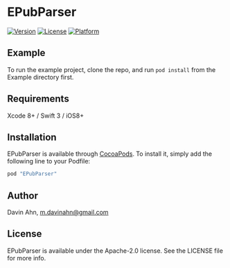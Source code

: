# EPubParser

[![Version](https://img.shields.io/cocoapods/v/EPubParser.svg?style=flat)](http://cocoapods.org/pods/EPubParser)
[![License](https://img.shields.io/cocoapods/l/EPubParser.svg?style=flat)](http://cocoapods.org/pods/EPubParser)
[![Platform](https://img.shields.io/cocoapods/p/EPubParser.svg?style=flat)](http://cocoapods.org/pods/EPubParser)

## Example

To run the example project, clone the repo, and run `pod install` from the Example directory first.

## Requirements

Xcode 8+ / Swift 3 / iOS8+

## Installation

EPubParser is available through [CocoaPods](http://cocoapods.org). To install
it, simply add the following line to your Podfile:

```ruby
pod "EPubParser"
```

## Author

Davin Ahn, m.davinahn@gmail.com

## License

EPubParser is available under the Apache-2.0 license. See the LICENSE file for more info.
